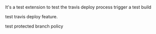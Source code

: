 It's a test extension to test the travis deploy process
trigger a test build

test travis deploy feature.

test protected branch policy
